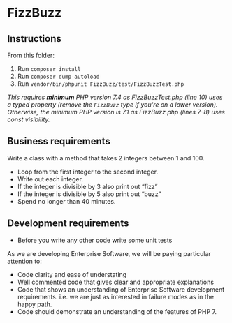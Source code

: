 # FizzBuzz

## Instructions
From this folder:

1. Run `composer install`
2. Run `composer dump-autoload`
3. Run `vendor/bin/phpunit FizzBuzz/test/FizzBuzzTest.php`

_This requires **minimum** PHP version 7.4 as FizzBuzzTest.php (line 10) uses a typed property (remove the `FizzBuzz` type if you're on a lower version)._ 
_Otherwise, the minimum PHP version is 7.1 as FizzBuzz.php (lines 7-8) uses const visibility._ 

## Business requirements
Write a class with a method that takes 2 integers between 1 and 100.
- Loop from the first integer to the second integer.
- Write out each integer.
- If the integer is divisible by 3 also print out “fizz”
- If the integer is divisible by 5 also print out “buzz”
- Spend no longer than 40 minutes.

## Development requirements
- Before you write any other code write some unit tests

As we are developing Enterprise Software, we will be paying particular
attention to:
- Code clarity and ease of understating
- Well commented code that gives clear and appropriate explanations
- Code that shows an understanding of Enterprise Software development
requirements. i.e. we are just as interested in failure modes as in
the happy path.
- Code should demonstrate an understanding of the features of PHP 7. 
